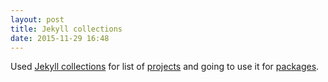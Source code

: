 ```yaml
---
layout: post
title: Jekyll collections
date: 2015-11-29 16:48
---
```


Used [Jekyll collections](http://jekyllrb.com/docs/collections/) for list of [projects](/projects) and going to use it for [packages](/packages).

